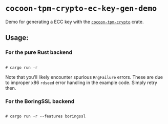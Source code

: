 # `cocoon-tpm-crypto-ec-key-gen-demo`

Demo for generating a ECC key with the
[`cocoon-tpm-crypto`](https://github.com/nicstange/cocoon-tpm) crate.

## Usage:
### For the pure Rust backend
```

# cargo run -r

```


Note that you'll likely encounter spurious `RngFailure` errors. These
are due to improper x86 `rdseed` error handling in the example
code. Simply retry then.

### For the BoringSSL backend
```

# cargo run -r --features boringssl

```
